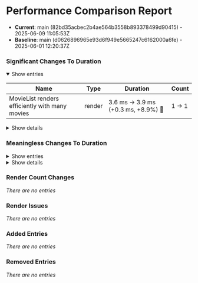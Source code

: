 # Performance Comparison Report

- **Current**: main (82bd35acbec2b4ae564b3558b893378499d90415) - 2025-06-09 11:05:53Z
- **Baseline**: main (d0626896965e93d6f949e5665247c6162000a6fe) - 2025-06-01 12:20:37Z

### Significant Changes To Duration

<details open>
<summary>Show entries</summary>

| Name                                           | Type   | Duration                            | Count  |
| ---------------------------------------------- | ------ | ----------------------------------- | ------ |
| MovieList renders efficiently with many movies | render | 3.6 ms → 3.9 ms (+0.3 ms, +8.9%) 🔴 | 1 → 1  |

</details>

<details>
<summary>Show details</summary>

| Name                                           | Type   | Duration                                                                                                                                                                                                                                                                                                                         | Count                                                                                                                                                                                               |
| ---------------------------------------------- | ------ | -------------------------------------------------------------------------------------------------------------------------------------------------------------------------------------------------------------------------------------------------------------------------------------------------------------------------------- | --------------------------------------------------------------------------------------------------------------------------------------------------------------------------------------------------- |
| MovieList renders efficiently with many movies | render | **Baseline**<br/>Mean: 3.6 ms<br/>Stdev: 0.1 ms (2.9%)<br/>Runs: 3.7 3.5 3.5 3.6 3.7 3.6 3.7 3.5 3.6 3.4<br/>Warmup runs: 37.2<br/>Removed outliers: (none)<br/><br/>**Current**<br/>Mean: 3.9 ms<br/>Stdev: 0.2 ms (5.0%)<br/>Runs: 4.0 3.8 3.8 4.1 3.9 3.8 4.3 3.7 3.8 3.6<br/>Warmup runs: 968.4<br/>Removed outliers: (none) | **Baseline**<br/>Mean: 1<br/>Stdev: 0 (0.0%)<br/>Runs: 1 1 1 1 1 1 1 1 1 1<br/>Render issues:<br/><br/>**Current**<br/>Mean: 1<br/>Stdev: 0 (0.0%)<br/>Runs: 1 1 1 1 1 1 1 1 1 1<br/>Render issues: |

</details>

### Meaningless Changes To Duration

<details>
<summary>Show entries</summary>

| Name                                              | Type   | Duration                            | Count  |
| ------------------------------------------------- | ------ | ----------------------------------- | ------ |
| MovieCard renders efficiently with many instances | render | 14.3 ms → 14.9 ms (+0.7 ms, +4.6%)  | 1 → 1  |

</details>

<details>
<summary>Show details</summary>

| Name                                              | Type   | Duration                                                                                                                                                                                                                                                                                                                                                | Count                                                                                                                                                                                               |
| ------------------------------------------------- | ------ | ------------------------------------------------------------------------------------------------------------------------------------------------------------------------------------------------------------------------------------------------------------------------------------------------------------------------------------------------------- | --------------------------------------------------------------------------------------------------------------------------------------------------------------------------------------------------- |
| MovieCard renders efficiently with many instances | render | **Baseline**<br/>Mean: 14.3 ms<br/>Stdev: 0.3 ms (1.9%)<br/>Runs: 14.8 14.1 14.1 14.6 14.1 14.1 14.5 14.5 14.2 13.9<br/>Warmup runs: 52.8<br/>Removed outliers: (none)<br/><br/>**Current**<br/>Mean: 14.9 ms<br/>Stdev: 0.2 ms (1.2%)<br/>Runs: 14.9 15.3 14.7 15.0 15.0 14.8 14.8 14.9 14.7 15.2<br/>Warmup runs: 1143.3<br/>Removed outliers: (none) | **Baseline**<br/>Mean: 1<br/>Stdev: 0 (0.0%)<br/>Runs: 1 1 1 1 1 1 1 1 1 1<br/>Render issues:<br/><br/>**Current**<br/>Mean: 1<br/>Stdev: 0 (0.0%)<br/>Runs: 1 1 1 1 1 1 1 1 1 1<br/>Render issues: |

</details>

### Render Count Changes

*There are no entries*

### Render Issues

*There are no entries*

### Added Entries

*There are no entries*

### Removed Entries

*There are no entries*